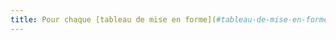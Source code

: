 ```yaml
---
title: Pour chaque [tableau de mise en forme](#tableau-de-mise-en-forme), le contenu linéarisé reste-t-il compréhensible ?
---
```

